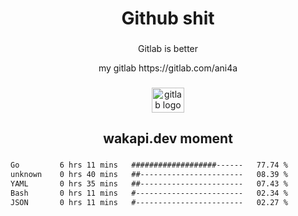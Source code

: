 <h1 align="center">Github shit</h1>

###

<p align="center">Gitlab is better</p>

<p align="center">my gitlab https://gitlab.com/ani4a</p>

###

<div align="center">
  <img src="https://cdn.jsdelivr.net/gh/devicons/devicon/icons/gitlab/gitlab-original.svg" height="40" width="52" alt="gitlab logo"  />
</div>

###

<h2 align="center">wakapi.dev moment</h2>

###

<!--START_SECTION:waka-->

```txt
Go         6 hrs 11 mins   ###################------   77.74 %
unknown    0 hrs 40 mins   ##-----------------------   08.39 %
YAML       0 hrs 35 mins   ##-----------------------   07.43 %
Bash       0 hrs 11 mins   #------------------------   02.34 %
JSON       0 hrs 11 mins   #------------------------   02.27 %
```

<!--END_SECTION:waka-->

###
